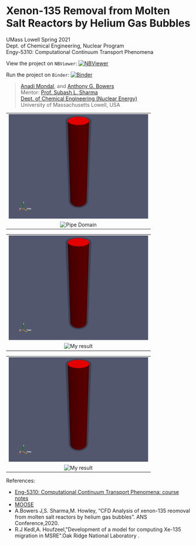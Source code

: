 # Xenon-135 Removal from Molten Salt Reactors by Helium Gas Bubbles

UMass Lowell Spring 2021 <br>
Dept. of Chemical Engineering, Nuclear Program <br>
Engy-5310: Computational Continuum Transport Phenomena

View the project on `NBViewer`: [![NBViewer](https://raw.githubusercontent.com/jupyter/design/master/logos/Badges/nbviewer_badge.svg)](https://nbviewer.jupyter.org/github/dpploy/engy-5310/blob/main/projects/xenon-removal/report.ipynb)

Run the project on `Binder`: [![Binder](https://mybinder.org/badge_logo.svg)](https://mybinder.org/v2/gh/dpploy/engy-5310/HEAD?filepath=projects%2Fxenon-removal%2Freport.ipynb)

 >[Anadi Mondal](https://github.com/xxxx), and [Anthony G. Bowers](https://github.com/xxx) <br>
 >Mentor: [Prof. Subash L. Sharma](https://github.com/SubashSharma1008) <br>
 >[Dept. of Chemical Engineering (Nuclear Energy)](xxx) <br>
 >University of Massachusetts Lowell, USA <br>

|  |
|:---:|
| <img width="380" src="pics/readme-domain.png" title="Pipe Domain"> |
| <img width="380" src="pics/readme-result.png" title="Pipe Domain"> |


|  |
|:---:|
| <img width="380" src="pics/readme-domain.png" title="My result"> |
| <img width="380" src="pics/readme-result.png" title="My result"> |

|  |
|:---:|
| <img width="380" src="pics/readme-domain.png" title="My result"> |
| <img width="380" src="pics/readme-result.png" title="My result"> |


References:

 + [Eng-5310: Computational Continuum Transport Phenomena: course notes](https://github.com/dpploy/engy-5310)
 + [MOOSE](https://github.com/dpploy/engy-5310)
 + A.Bowers J,S. Sharma,M. Howley, “CFD Analysis of xenon-135 reomoval from molten salt reactors by helium gas bubbles”. ANS Conference,2020.
 + R.J Kedl,A. Houfzeel,"Development of a model for computing Xe-135 migration in MSRE".Oak Ridge National Laboratory .

